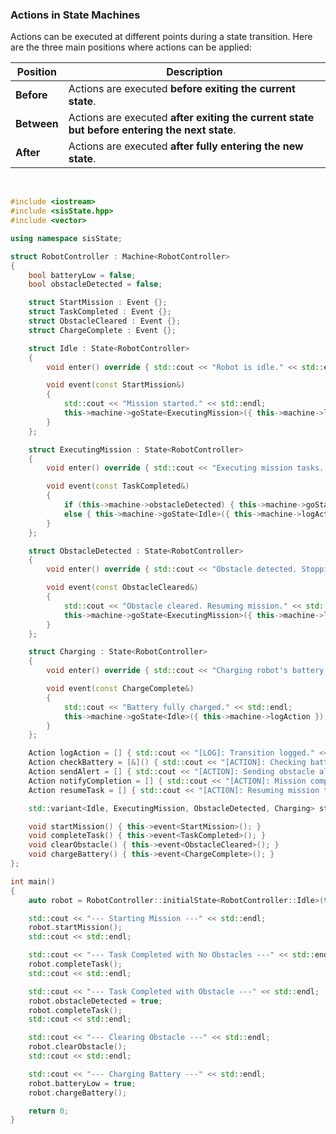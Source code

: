 ### **Actions in State Machines**

Actions can be executed at different points during a state transition. Here are the three main positions where actions can be applied:

| Position         | Description                                                                                           |
|------------------|-------------------------------------------------------------------------------------------------------|
| **Before**       | Actions are executed **before exiting the current state**.                                            |
| **Between**      | Actions are executed **after exiting the current state but before entering the next state**.          |
| **After**        | Actions are executed **after fully entering the new state**.                                          |

<br/>

```cpp
#include <iostream>
#include <sisState.hpp>
#include <vector>

using namespace sisState;

struct RobotController : Machine<RobotController>
{
	bool batteryLow = false;
	bool obstacleDetected = false;

	struct StartMission : Event {};
	struct TaskCompleted : Event {};
	struct ObstacleCleared : Event {};
	struct ChargeComplete : Event {};

	struct Idle : State<RobotController>
	{
		void enter() override { std::cout << "Robot is idle." << std::endl; }

		void event(const StartMission&)
		{
			std::cout << "Mission started." << std::endl;
			this->machine->goState<ExecutingMission>({ this->machine->logAction, this->machine->checkBattery }, ActionPosition::Before);
		}
	};

	struct ExecutingMission : State<RobotController>
	{
		void enter() override { std::cout << "Executing mission tasks..." << std::endl; }

		void event(const TaskCompleted&)
		{
			if (this->machine->obstacleDetected) { this->machine->goState<ObstacleDetected>({ this->machine->logAction, this->machine->sendAlert }, ActionPosition::Between); }
			else { this->machine->goState<Idle>({ this->machine->logAction, this->machine->notifyCompletion }, ActionPosition::After); }
		}
	};

	struct ObstacleDetected : State<RobotController>
	{
		void enter() override { std::cout << "Obstacle detected. Stopping mission." << std::endl; }

		void event(const ObstacleCleared&)
		{
			std::cout << "Obstacle cleared. Resuming mission." << std::endl;
			this->machine->goState<ExecutingMission>({ this->machine->logAction, this->machine->resumeTask });
		}
	};

	struct Charging : State<RobotController>
	{
		void enter() override { std::cout << "Charging robot's battery..." << std::endl; }

		void event(const ChargeComplete&)
		{
			std::cout << "Battery fully charged." << std::endl;
			this->machine->goState<Idle>({ this->machine->logAction });
		}
	};

	Action logAction = [] { std::cout << "[LOG]: Transition logged." << std::endl; };
	Action checkBattery = [&]() { std::cout << "[ACTION]: Checking battery level. Low: " << (batteryLow ? "Yes" : "No") << std::endl; };
	Action sendAlert = [] { std::cout << "[ACTION]: Sending obstacle alert to operator." << std::endl; };
	Action notifyCompletion = [] { std::cout << "[ACTION]: Mission completed. Notifying operator." << std::endl; };
	Action resumeTask = [] { std::cout << "[ACTION]: Resuming mission tasks." << std::endl; };

	std::variant<Idle, ExecutingMission, ObstacleDetected, Charging> state{};

	void startMission() { this->event<StartMission>(); }
	void completeTask() { this->event<TaskCompleted>(); }
	void clearObstacle() { this->event<ObstacleCleared>(); }
	void chargeBattery() { this->event<ChargeComplete>(); }
};

int main()
{
	auto robot = RobotController::initialState<RobotController::Idle>(true);

	std::cout << "--- Starting Mission ---" << std::endl;
	robot.startMission();
	std::cout << std::endl;

	std::cout << "--- Task Completed with No Obstacles ---" << std::endl;
	robot.completeTask();
	std::cout << std::endl;

	std::cout << "--- Task Completed with Obstacle ---" << std::endl;
	robot.obstacleDetected = true;
	robot.completeTask();
	std::cout << std::endl;

	std::cout << "--- Clearing Obstacle ---" << std::endl;
	robot.clearObstacle();
	std::cout << std::endl;

	std::cout << "--- Charging Battery ---" << std::endl;
	robot.batteryLow = true;
	robot.chargeBattery();

	return 0;
}
```